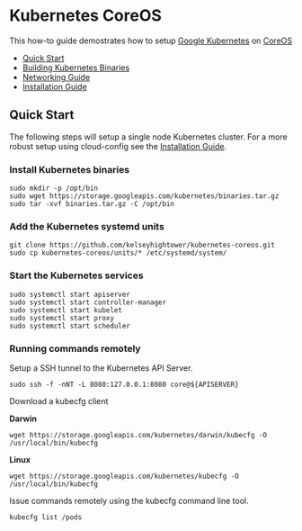 # Kubernetes CoreOS

This how-to guide demostrates how to setup [Google Kubernetes](https://github.com/GoogleCloudPlatform/kubernetes) on [CoreOS](https://coreos.com)

- [Quick Start](#quick-start)
- [Building Kubernetes Binaries](docs/build.md)
- [Networking Guide](docs/networking.md)
- [Installation Guide](docs/installation.md)

## Quick Start

The following steps will setup a single node Kubernetes cluster. For a more robust setup using cloud-config see the [Installation Guide](docs/installation.md).

### Install Kubernetes binaries

```
sudo mkdir -p /opt/bin
sudo wget https://storage.googleapis.com/kubernetes/binaries.tar.gz
sudo tar -xvf binaries.tar.gz -C /opt/bin
```

### Add the Kubernetes systemd units

```
git clone https://github.com/kelseyhightower/kubernetes-coreos.git
sudo cp kubernetes-coreos/units/* /etc/systemd/system/
```

### Start the Kubernetes services

```
sudo systemctl start apiserver
sudo systemctl start controller-manager
sudo systemctl start kubelet
sudo systemctl start proxy
sudo systemctl start scheduler
```

### Running commands remotely

Setup a SSH tunnel to the Kubernetes API Server.

```
sudo ssh -f -nNT -L 8080:127.0.0.1:8080 core@${APISERVER}
```

Download a kubecfg client

**Darwin**

```
wget https://storage.googleapis.com/kubernetes/darwin/kubecfg -O /usr/local/bin/kubecfg
```

**Linux**

```
wget https://storage.googleapis.com/kubernetes/kubecfg -O /usr/local/bin/kubecfg
```

Issue commands remotely using the kubecfg command line tool.

```
kubecfg list /pods
```
